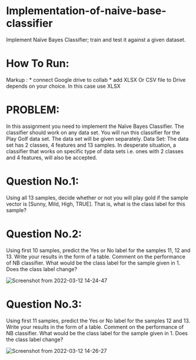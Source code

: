 # Implementation-of-naive-base-classifier
Implement Naïve Bayes Classifier; train and test it against a given dataset.
# How To Run:
 Markup : * connect Google drive to collab
          * add XLSX Or CSV file to Drive depends on your choice. In this case use XLSX


# PROBLEM:
In this assignment you need to implement the Naïve Bayes Classifier. The classifier should work on any data set. You will run this classifier for the Play Golf data set. The data set will be given separately.
Data Set: The data set has 2 classes, 4 features and 13 samples. In desperate situation, a classifier that works on specific type of data sets i.e. ones with 2 classes and 4 features, will also be accepted.
# Question No.1:
Using all 13 samples, decide whether or not you will play gold if the sample vector is [Sunny, Mild, High, TRUE]. That is, what is the class label for this sample?
# Question No.2:
Using first 10 samples, predict the Yes or No label for the samples 11, 12 and 13. Write your results in the form of a table. Comment on the performance of NB classifier. What would be the class label for the sample given in 1. Does the class label change?

     
   ![Screenshot from 2022-03-12 14-24-47](https://user-images.githubusercontent.com/54278016/158012447-4c9700b4-3acd-4e3a-b8e9-4d03ccf387c9.png)


# Question No.3:
Using first 11 samples, predict the Yes or No label for the samples 12 and 13. Write your results in the form of a table. Comment on the performance of NB classifier. What would be the class label for the sample given in 1. Does the class label change?

![Screenshot from 2022-03-12 14-26-27](https://user-images.githubusercontent.com/54278016/158012396-7b602b1d-12ef-48dc-816a-c65a4678d41f.png)
